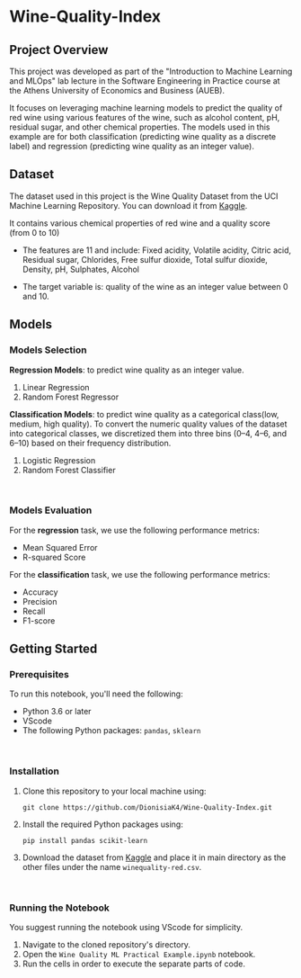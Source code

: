 # Wine-Quality-Index

## Project Overview

This project was developed as part of the "Introduction to Machine Learning and MLOps" lab lecture in the Software Engineering in Practice course at the Athens University of Economics and Business (AUEB).

It focuses on leveraging machine learning models to predict the quality of red wine using various features of the wine, such as alcohol content, pH, residual sugar, and other chemical properties. The models used in this example are for both classification (predicting wine quality as a discrete label) and regression (predicting wine quality as an integer value).



## Dataset

The dataset used in this project is the Wine Quality Dataset from the UCI Machine Learning Repository. You can download it from [Kaggle](https://www.kaggle.com/datasets/uciml/red-wine-quality-cortez-et-al-2009/data). 

It contains various chemical properties of red wine and a quality score (from 0 to 10)
- The features are 11 and include: Fixed acidity, Volatile acidity, Citric acid, Residual sugar, Chlorides, Free sulfur dioxide, Total sulfur dioxide, Density, pH, Sulphates, Alcohol

- The target variable is: quality of the wine as an integer value between 0 and 10.


## Models


### Models Selection

**Regression Models**: to predict wine quality as an integer value.
1. Linear Regression
2. Random Forest Regressor

**Classification Models**: to predict wine quality as a categorical class(low, medium, high quality). To convert the numeric quality values of the dataset into categorical classes, we discretized them into three bins (0–4, 4–6, and 6–10) based on their frequency distribution.

1. Logistic Regression
2. Random Forest Classifier


<br>

### Models Evaluation

For the **regression** task, we use the following performance metrics:
- Mean Squared Error
- R-squared Score


For the **classification** task, we use the following performance metrics:
- Accuracy
- Precision
- Recall
- F1-score

## Getting Started

### Prerequisites

To run this notebook, you'll need the following:
- Python 3.6 or later
- VScode
- The following Python packages: `pandas`, `sklearn`

<br>

### Installation

1. Clone this repository to your local machine using:
   ```
   git clone https://github.com/DionisiaK4/Wine-Quality-Index.git
   ```
2. Install the required Python packages using:
   ```
   pip install pandas scikit-learn
   ```
3. Download the dataset from [Kaggle](https://www.kaggle.com/datasets/uciml/red-wine-quality-cortez-et-al-2009/data) and place it in main directory as the other files under the name `winequality-red.csv`.

<br>

### Running the Notebook

You suggest running the notebook using VScode for simplicity.

1. Navigate to the cloned repository's directory.
2. Open the `Wine Quality ML Practical Example.ipynb` notebook.
4. Run the cells in order to execute the separate parts of code.